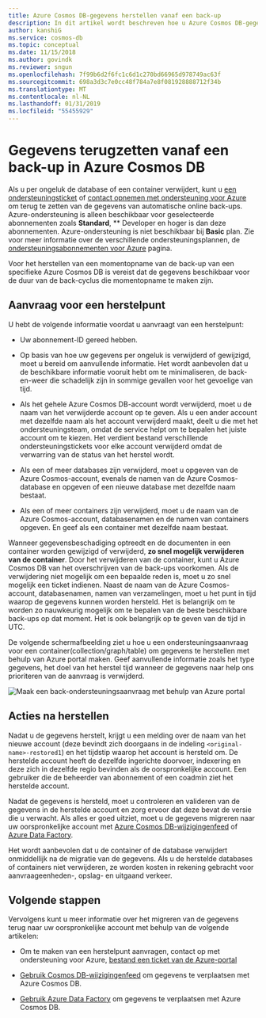 ```yaml
---
title: Azure Cosmos DB-gegevens herstellen vanaf een back-up
description: In dit artikel wordt beschreven hoe u Azure Cosmos DB-gegevens herstellen vanaf een back-up, contact opnemen met ondersteuning van Azure voor het herstellen van gegevens, de stappen om uit te voeren nadat de gegevens is hersteld.
author: kanshiG
ms.service: cosmos-db
ms.topic: conceptual
ms.date: 11/15/2018
ms.author: govindk
ms.reviewer: sngun
ms.openlocfilehash: 7f99b6d2f6fc1c6d1c270bd66965d978749ac63f
ms.sourcegitcommit: 698a3d3c7e0cc48f784a7e8f081928888712f34b
ms.translationtype: MT
ms.contentlocale: nl-NL
ms.lasthandoff: 01/31/2019
ms.locfileid: "55455929"
---
```

# <a name="restore-data-from-a-backup-in-azure-cosmos-db"></a>Gegevens terugzetten vanaf een back-up in Azure Cosmos DB 

Als u per ongeluk de database of een container verwijdert, kunt u [een ondersteuningsticket]( https://portal.azure.com/?#blade/Microsoft_Azure_Support/HelpAndSupportBlade) of [contact opnemen met ondersteuning voor Azure]( https://azure.microsoft.com/support/options/) om terug te zetten van de gegevens van automatische online back-ups. Azure-ondersteuning is alleen beschikbaar voor geselecteerde abonnementen zoals **Standard**, ** Developer en hoger is dan deze abonnementen. Azure-ondersteuning is niet beschikbaar bij **Basic** plan. Zie voor meer informatie over de verschillende ondersteuningsplannen, de [ondersteuningsabonnementen voor Azure](https://azure.microsoft.com/support/plans/) pagina. 

Voor het herstellen van een momentopname van de back-up van een specifieke Azure Cosmos DB is vereist dat de gegevens beschikbaar voor de duur van de back-cyclus die momentopname te maken zijn.

## <a name="request-a-restore"></a>Aanvraag voor een herstelpunt

U hebt de volgende informatie voordat u aanvraagt van een herstelpunt:

* Uw abonnement-ID gereed hebben.

* Op basis van hoe uw gegevens per ongeluk is verwijderd of gewijzigd, moet u bereid om aanvullende informatie. Het wordt aanbevolen dat u de beschikbare informatie vooruit hebt om te minimaliseren, de back-en-weer die schadelijk zijn in sommige gevallen voor het gevoelige van tijd.

* Als het gehele Azure Cosmos DB-account wordt verwijderd, moet u de naam van het verwijderde account op te geven. Als u een ander account met dezelfde naam als het account verwijderd maakt, deelt u die met het ondersteuningsteam, omdat de service helpt om te bepalen het juiste account om te kiezen. Het verdient bestand verschillende ondersteuningstickets voor elke account verwijderd omdat de verwarring van de status van het herstel wordt.

* Als een of meer databases zijn verwijderd, moet u opgeven van de Azure Cosmos-account, evenals de namen van de Azure Cosmos-database en opgeven of een nieuwe database met dezelfde naam bestaat.

* Als een of meer containers zijn verwijderd, moet u de naam van de Azure Cosmos-account, databasenamen en de namen van containers opgeven. En geef als een container met dezelfde naam bestaat.

Wanneer gegevensbeschadiging optreedt en de documenten in een container worden gewijzigd of verwijderd, **zo snel mogelijk verwijderen van de container**. Door het verwijderen van de container, kunt u Azure Cosmos DB van het overschrijven van de back-ups voorkomen. Als de verwijdering niet mogelijk om een bepaalde reden is, moet u zo snel mogelijk een ticket indienen. Naast de naam van de Azure Cosmos-account, databasenamen, namen van verzamelingen, moet u het punt in tijd waarop de gegevens kunnen worden hersteld. Het is belangrijk om te worden zo nauwkeurig mogelijk om te bepalen van de beste beschikbare back-ups op dat moment. Het is ook belangrijk op te geven van de tijd in UTC. 

De volgende schermafbeelding ziet u hoe u een ondersteuningsaanvraag voor een container(collection/graph/table) om gegevens te herstellen met behulp van Azure portal maken. Geef aanvullende informatie zoals het type gegevens, het doel van het herstel tijd wanneer de gegevens naar help ons prioriteren van de aanvraag is verwijderd.

![Maak een back-ondersteuningsaanvraag met behulp van Azure portal](./media/how-to-backup-and-restore/backup-support-request-portal.png)

## <a name="post-restore-actions"></a>Acties na herstellen

Nadat u de gegevens herstelt, krijgt u een melding over de naam van het nieuwe account (deze bevindt zich doorgaans in de indeling `<original-name>-restored1`) en het tijdstip waarop het account is hersteld om. De herstelde account heeft de dezelfde ingerichte doorvoer, indexering en deze zich in dezelfde regio bevinden als de oorspronkelijke account. Een gebruiker die de beheerder van abonnement of een coadmin ziet het herstelde account.

Nadat de gegevens is hersteld, moet u controleren en valideren van de gegevens in de herstelde account en zorg ervoor dat deze bevat de versie die u verwacht. Als alles er goed uitziet, moet u de gegevens migreren naar uw oorspronkelijke account met [Azure Cosmos DB-wijzigingenfeed](change-feed.md) of [Azure Data Factory](../data-factory/connector-azure-cosmos-db.md).

Het wordt aanbevolen dat u de container of de database verwijdert onmiddellijk na de migratie van de gegevens. Als u de herstelde databases of containers niet verwijderen, ze worden kosten in rekening gebracht voor aanvraageenheden-, opslag- en uitgaand verkeer.

## <a name="next-steps"></a>Volgende stappen

Vervolgens kunt u meer informatie over het migreren van de gegevens terug naar uw oorspronkelijke account met behulp van de volgende artikelen:

* Om te maken van een herstelpunt aanvragen, contact op met ondersteuning voor Azure, [bestand een ticket van de Azure-portal](https://portal.azure.com/?#blade/Microsoft_Azure_Support/HelpAndSupportBlade)
* [Gebruik Cosmos DB-wijzigingenfeed](change-feed.md) om gegevens te verplaatsen met Azure Cosmos DB.

* [Gebruik Azure Data Factory](../data-factory/connector-azure-cosmos-db.md) om gegevens te verplaatsen met Azure Cosmos DB.
